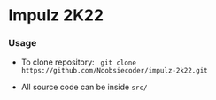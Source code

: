# Impulz 2K22

### Usage

- To clone repository:
  ` git clone https://github.com/Noobsiecoder/impulz-2k22.git`

- All source code can be inside `src/`